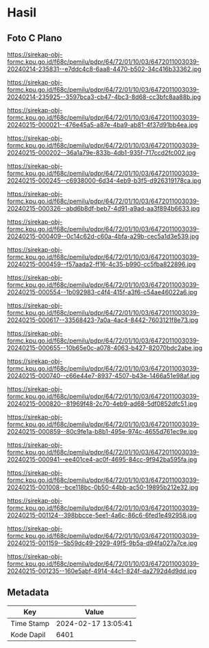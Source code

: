# Hasil

## Foto C Plano

https://sirekap-obj-formc.kpu.go.id/f68c/pemilu/pdpr/64/72/01/10/03/6472011003039-20240214-235831--e7ddc4c8-6aa8-4470-b502-34c416b33362.jpg

https://sirekap-obj-formc.kpu.go.id/f68c/pemilu/pdpr/64/72/01/10/03/6472011003039-20240214-235925--3597bca3-cb47-4bc3-8d68-cc3bfc8aa88b.jpg

https://sirekap-obj-formc.kpu.go.id/f68c/pemilu/pdpr/64/72/01/10/03/6472011003039-20240215-000021--476e45a5-a87e-4ba9-ab81-4f37d91bb4ea.jpg

https://sirekap-obj-formc.kpu.go.id/f68c/pemilu/pdpr/64/72/01/10/03/6472011003039-20240215-000202--36a1a79e-833b-4db1-935f-717ccd2fc002.jpg

https://sirekap-obj-formc.kpu.go.id/f68c/pemilu/pdpr/64/72/01/10/03/6472011003039-20240215-000245--c6938000-6d34-4eb9-b3f5-d926319178ca.jpg

https://sirekap-obj-formc.kpu.go.id/f68c/pemilu/pdpr/64/72/01/10/03/6472011003039-20240215-000326--abd6b8df-beb7-4d91-a9ad-aa3f894b6633.jpg

https://sirekap-obj-formc.kpu.go.id/f68c/pemilu/pdpr/64/72/01/10/03/6472011003039-20240215-000409--0c14c62d-c60a-4bfa-a29b-cec5a1d3e539.jpg

https://sirekap-obj-formc.kpu.go.id/f68c/pemilu/pdpr/64/72/01/10/03/6472011003039-20240215-000459--f57aada2-ff16-4c35-b990-cc5fba822896.jpg

https://sirekap-obj-formc.kpu.go.id/f68c/pemilu/pdpr/64/72/01/10/03/6472011003039-20240215-000554--1b092983-c4f4-415f-a3f6-c54ae46022a6.jpg

https://sirekap-obj-formc.kpu.go.id/f68c/pemilu/pdpr/64/72/01/10/03/6472011003039-20240215-000617--33568423-7a0a-4ac4-8442-7603121f8e73.jpg

https://sirekap-obj-formc.kpu.go.id/f68c/pemilu/pdpr/64/72/01/10/03/6472011003039-20240215-000655--10b65e0c-a078-4063-b427-82070bdc2abe.jpg

https://sirekap-obj-formc.kpu.go.id/f68c/pemilu/pdpr/64/72/01/10/03/6472011003039-20240215-000740--c66e44e7-8937-4507-b43e-1466a51e98af.jpg

https://sirekap-obj-formc.kpu.go.id/f68c/pemilu/pdpr/64/72/01/10/03/6472011003039-20240215-000820--81969f48-2c70-4eb9-ad68-5df0852dfc51.jpg

https://sirekap-obj-formc.kpu.go.id/f68c/pemilu/pdpr/64/72/01/10/03/6472011003039-20240215-000859--80c9fe1a-b8b1-495e-974c-4655d761ec9e.jpg

https://sirekap-obj-formc.kpu.go.id/f68c/pemilu/pdpr/64/72/01/10/03/6472011003039-20240215-000941--ee401ce4-ac0f-4695-84cc-9f942ba595fa.jpg

https://sirekap-obj-formc.kpu.go.id/f68c/pemilu/pdpr/64/72/01/10/03/6472011003039-20240215-001008--bce118bc-0b50-44bb-ac50-19895b212e32.jpg

https://sirekap-obj-formc.kpu.go.id/f68c/pemilu/pdpr/64/72/01/10/03/6472011003039-20240215-001124--398bbcce-5ee1-4a6c-86c6-6fed1e492958.jpg

https://sirekap-obj-formc.kpu.go.id/f68c/pemilu/pdpr/64/72/01/10/03/6472011003039-20240215-001159--5b59dc49-2929-49f5-9b5a-d94fa027a7ce.jpg

https://sirekap-obj-formc.kpu.go.id/f68c/pemilu/pdpr/64/72/01/10/03/6472011003039-20240215-001235--160e5abf-4914-44c1-824f-da2792d4d9dd.jpg


## Metadata

| Key        | Value               |
| ---------- | ------------------- |
| Time Stamp | 2024-02-17 13:05:41 |
| Kode Dapil | 6401                |



